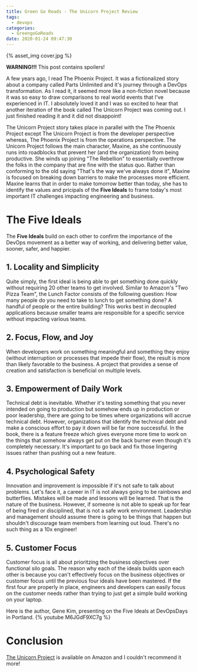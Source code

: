 ```yaml
---
title: Green Go Reads - The Unicorn Project Review
tags:
  - devops
categories:
  - GreengoGoReads
date: 2020-01-24 09:47:30
---
```


{% asset_img cover.jpg %}

**WARNING!!!** This post contains spoilers!

A few years ago, I read The Phoenix Project. It was a fictionalized story about a company called Parts Unlimited and it's journey through a DevOps transformation. As I read it, it seemed more like a non-fiction novel because it was so easy to draw comparisons to real world events that I've experienced in IT. I absolutely loved it and I was so excited to hear that another iteration of the book called The Unicorn Project was coming out. I just finished reading it and it did not disappoint!

The Unicorn Project story takes place in parallel with the The Phoenix Project except The Unicorn Project is from the developer perspective whereas, The Phoenix Project is from the operations perspective. The Unicorn Project follows the main character, Maxine, as she continuously runs into roadblocks that prevent her (and the organization) from being productive. She winds up joining "The Rebellion" to essentially overthrow the folks in the company that are fine with the status quo. Rather than conforming to the old saying "That's the way we've always done it", Maxine is focused on breaking down barriers to make the processes more efficient. Maxine learns that in order to make tomorrow better than today, she has to identify the values and pricipals of the **Five Ideals** to frame today's most important IT challenges impacting engineering and business.

# The Five Ideals
The **Five Ideals** build on each other to confirm the importance of the DevOps movement as a better way of working, and delivering better value, sooner, safer, and happier.

## 1. Locality and Simplicity
Quite simply, the first ideal is being able to get something done quickly without requiring 20 other teams to get involved. Similar to Amazon's "Two Pizza Team", the Lunch Factor consists of the following question: How many people do you need to take to lunch to get something done? A handful of people or the entire building? This works best in decoupled applications because smaller teams are responsible for a specific service without impacting various teams.

## 2. Focus, Flow, and Joy
When developers work on something meaningful and something they enjoy (without interruption or processes that impede their flow), the result is more than likely favorable to the business. A project that provides a sense of creation and satisfaction is beneficial on multiple levels.

## 3. Empowerment of Daily Work
Technical debt is inevitable. Whether it's testing something that you never intended on going to production but somehow ends up in production or poor leadership, there are going to be times where organizations will accrue technical debt. However, organizations that identify the technical debt and make a conscious effort to pay it down will be far more successful. In the book, there is a feature freeze which gives everyone more time to work on the things that somehow always get put on the back burner even though it's completely necessary. It's important to go back and fix those lingering issues rather than pushing out a new feature.

## 4. Psychological Safety
Innovation and improvement is impossible if it's not safe to talk about problems. Let's face it, a career in IT is not always going to be rainbows and butterflies. Mistakes will be made and lessons will be learned. That is the nature of the business. However, if someone is not able to speak up for fear of being fired or disciplined, that is not a safe work environment. Leadership and management should assume there is going to be things that happen but shouldn't discourage team members from learning out loud. There's no such thing as a 10x engineer!

## 5. Customer Focus
Customer focus is all about prioritzing the business objectives over functional silo goals. The reason why each of the ideals builds upon each other is because you can't effectively focus on the business objectives or customer focus until the previous four ideals have been mastered. If the first four are properly in place, engineers and developers can easily focus on the customer needs rather than trying to just get a simple build working on your laptop.

Here is the author, Gene Kim, presenting on the Five Ideals at DevOpsDays in Portland.
{% youtube M6JGdF9XC7g %}

# Conclusion
[The Unicorn Project](https://www.amazon.com/Unicorn-Project-Developers-Disruption-Thriving/dp/1942788762) is available on Amazon and I couldn't recommend it more! 